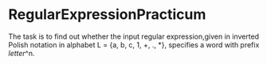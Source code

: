 # RegularExpressionPracticum
The task is to find out whether the input regular expression,given in inverted Polish notation in alphabet L = {a, b, c, 1, +, ., *}, specifies a word with prefix _letter_^n. 
